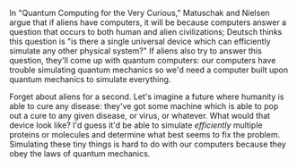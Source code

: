 In "Quantum Computing for the Very Curious," Matuschak and Nielsen argue that if aliens have computers, it will be because computers answer a question that occurs to both human and alien civilizations; Deutsch thinks this question is "is there a single universal device which can efficiently simulate any other physical system?" If aliens also try to answer this question, they'll come up with quantum computers: our computers have trouble simulating quantum mechanics so we'd need a computer built upon quantum mechanics to simulate everything. 

Forget about aliens for a second. Let's imagine a future where humanity is able to cure any disease: they've got some machine which is able to pop out a cure to any given disease, or virus, or whatever. What would that device look like? I'd guess it'd be able to simulate *efficiently* multiple proteins or molecules and determine what best seems to fix the problem. Simulating these tiny things is hard to do with our computers because they obey the laws of quantum mechanics. 


